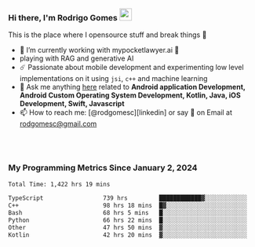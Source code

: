 
### Hi there, I'm Rodrigo Gomes <img src="https://media.giphy.com/media/hvRJCLFzcasrR4ia7z/giphy.gif" width="25px">
This is the place where I opensource stuff and break things 🤣
- 🔭 I’m currently working with mypocketlawyer.ai 💜
- playing with RAG and generative AI
- ☄️ Passionate about mobile development and experimenting low level implementations on it using `jsi`, `c++` and machine learning
- 💬 Ask me anything [here](https://github.com/rodgomesc/rodgomesc/issues) related to <b>Android application Development, Android Custom Operating System Development, Kotlin, Java, iOS Development, Swift, Javascript</b>
- 📫 How to reach me: [@rodgomesc][linkedin] or say 👋 on Email at [rodgomesc@gmail.com](mailto:rodgomesc@gmail.com)


<br/>

<!-- 
<picture>
  <img src="/github-metrics.svg" alt="Metrics">
</picture>
-->

</br>

### My Programming Metrics Since January 2, 2024 


<!--START_SECTION:waka-->

```txt
Total Time: 1,422 hrs 19 mins

TypeScript                 739 hrs         ████████████▓░░░░░░░░░░░░   50.27 %
C++                        98 hrs 18 mins  █▓░░░░░░░░░░░░░░░░░░░░░░░   06.69 %
Bash                       68 hrs 5 mins   █░░░░░░░░░░░░░░░░░░░░░░░░   04.63 %
Python                     66 hrs 22 mins  █░░░░░░░░░░░░░░░░░░░░░░░░   04.52 %
Other                      47 hrs 50 mins  ▓░░░░░░░░░░░░░░░░░░░░░░░░   03.25 %
Kotlin                     42 hrs 20 mins  ▓░░░░░░░░░░░░░░░░░░░░░░░░   02.88 %
```

<!--END_SECTION:waka-->
